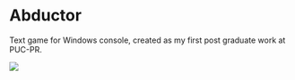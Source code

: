 # Abductor
Text game for Windows console, created as my first post graduate work at PUC-PR.

![](https://raw.githubusercontent.com/vegano/Abductor/master/cover.png)
